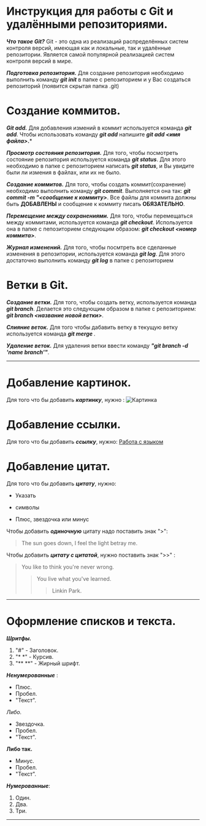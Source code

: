  # Инструкция для работы с Git и удалёнными репозиториями.

***Что такое Git?*** 
Git - это одна из реализаций распределённых систем контроля версий, имеющая как и локальные, так и удалённые репозитории. Является самой популярной реализацией систем контроля версий в мире.

***Подготовка репозитория.***
Для создание репозитория необходимо выполнить команду ***git init***  в папке с репозиторием и у Вас создаться репозиторий (появится скрытая папка .git)

# **Создание коммитов.**

***Git add.***
Для добавления измений в коммит используется команда ***git add***. Чтобы использовать команду ***git add*** напишите  ***git add <имя файла>*.***

***Просмотр состояния репозитория.***
Для того, чтобы посмотреть состояние репозитория используется команда ***git status***. Для этого необходимо в папке с репозиторием написать ***git status***, и Вы увидите были ли измения в файлах, или их не было.

***Создание коммитов.***
Для того, чтобы создать коммит(сохранение) необходимо выполнить команду ***git commit***. Выполняется она так: ***git commit -m "<сообщение к коммиту>***. Все файлы для коммита должны быть **ДОБАВЛЕНЫ** и сообщение к коммиту писать **ОБЯЗАТЕЛЬНО**.

***Перемещение между сохранениями.***
Для того, чтобы перемещаться между коммитами, используется команда ***git checkout***. Используется она в папке с пепозиторием следующим образом: ***git checkout <номер коммита>***.

***Журнал изменений.***
Для того, чтобы посмтреть все сделанные изменения в репозитории, используется команда ***git log***. Для этого достаточно выполнить команду ***git log*** в папке с репозиторием


# **Ветки в Git.**

***Создание ветки.***
Для того, чтобы создать ветку, используется команда ***git branch***. Делается это следующим образом в папке с репозиторием: ***git branch <название новой ветки>***.

***Слияние веток.***
Для того чтобы дабавить ветку в текущую ветку используется команда ***git merge <name branch>***.

***Удаление веток.***
Для удаления ветки ввести команду ***"git branch -d 'name branch'"***.

---
# **Добавление картинок.**
Для того что бы добавить ***картинку***, нужно :
![Картинка](https://upload.wikimedia.org/wikipedia/commons/thumb/e/e0/Git-logo.svg/1280px-Git-logo.svg.png) 

# **Добавление ссылки.**
Для того что бы добавить ***ссылку***, нужно:
[Работа с языком](https://lifehacker.ru/chto-takoe-markdown/)

# **Добавление цитат.**
Для того что бы добавить ***цитату***, нужно:
* Указать
+ символы
- Плюс, звездочка или минус

Чтобы добавить ***одиночную*** цитату надо поставить знак ">":
> The sun goes down, I feel the light betray me.

Чтобы добавить ***цитату с цитатой***, нужно поставить знак ">>" :
>You like to think you're never wrong.
>>You live what you've learned.
>>> Linkin Park.
---
# **Оформление списков и текста.**
***Шритфы.***
1. "#" - Заголовок.
2. "*  *" - Курсив.
3. "**  **" - Жирный шрифт.

***Ненумерованные*** :

+ Плюс.
+ Пробел.
+ "Текст".

*Либо.*

* Звездочка.
* Пробел.
* "Текст".

**Либо так.**

- Минус.
- Пробел.
- "Текст".

***Нумерованные***:

1. Один.
2. Два.
3. Три.

---
